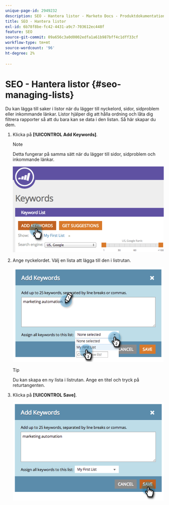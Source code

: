 ```yaml
---
unique-page-id: 2949232
description: SEO - Hantera listor - Marketo Docs - Produktdokumentation
title: SEO - Hantera listor
exl-id: 6b78f8be-fc42-4431-a9c7-703612ec448f
feature: SEO
source-git-commit: 09a656c3a0d0002edfa1a61b987bff4c1dff33cf
workflow-type: tm+mt
source-wordcount: '96'
ht-degree: 2%

---
```


# SEO - Hantera listor {#seo-managing-lists}

Du kan lägga till saker i listor när du lägger till nyckelord, sidor, sidproblem eller inkommande länkar. Listor hjälper dig att hålla ordning och låta dig filtrera rapporter så att du bara kan se data i den listan. Så här skapar du dem.

1. Klicka på **[!UICONTROL Add Keywords]**.

   >[!NOTE]
   >
   >Detta fungerar på samma sätt när du lägger till sidor, sidproblem och inkommande länkar.

   ![](assets/image2014-9-18-13-3a24-3a35.png)

1. Ange nyckelordet. Välj en lista att lägga till den i listrutan.

   ![](assets/image2014-9-18-13-3a24-3a50.png)

   >[!TIP]
   >
   >Du kan skapa en ny lista i listrutan. Ange en titel och tryck på returtangenten.

1. Klicka på **[!UICONTROL Save]**.

   ![](assets/image2014-9-18-13-3a25-3a36.png)
